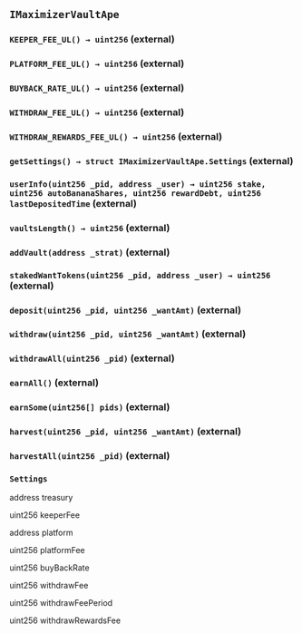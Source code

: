 ## `IMaximizerVaultApe`






### `KEEPER_FEE_UL() → uint256` (external)





### `PLATFORM_FEE_UL() → uint256` (external)





### `BUYBACK_RATE_UL() → uint256` (external)





### `WITHDRAW_FEE_UL() → uint256` (external)





### `WITHDRAW_REWARDS_FEE_UL() → uint256` (external)





### `getSettings() → struct IMaximizerVaultApe.Settings` (external)





### `userInfo(uint256 _pid, address _user) → uint256 stake, uint256 autoBananaShares, uint256 rewardDebt, uint256 lastDepositedTime` (external)





### `vaultsLength() → uint256` (external)





### `addVault(address _strat)` (external)





### `stakedWantTokens(uint256 _pid, address _user) → uint256` (external)





### `deposit(uint256 _pid, uint256 _wantAmt)` (external)





### `withdraw(uint256 _pid, uint256 _wantAmt)` (external)





### `withdrawAll(uint256 _pid)` (external)





### `earnAll()` (external)





### `earnSome(uint256[] pids)` (external)





### `harvest(uint256 _pid, uint256 _wantAmt)` (external)





### `harvestAll(uint256 _pid)` (external)







### `Settings`


address treasury


uint256 keeperFee


address platform


uint256 platformFee


uint256 buyBackRate


uint256 withdrawFee


uint256 withdrawFeePeriod


uint256 withdrawRewardsFee



